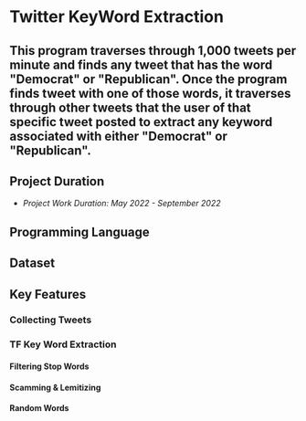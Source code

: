 # Twitter KeyWord Extraction 
## This program traverses through 1,000 tweets per minute and finds any tweet that has the word "Democrat" or "Republican". Once the program finds tweet with one of those words, it traverses through other tweets that the user of that specific tweet posted to extract any keyword associated with either "Democrat" or "Republican".

## Project Duration
- *Project Work Duration: May 2022 - September 2022*

## Programming Language 

## Dataset
## Key Features

### Collecting Tweets

### TF Key Word Extraction  
#### Filtering Stop Words
#### Scamming & Lemitizing
#### Random Words
